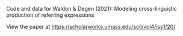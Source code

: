 Code and data for Waldon & Degen (2021): Modeling cross-linguistic production of referring expressions

View the paper at https://scholarworks.umass.edu/scil/vol4/iss1/20/



